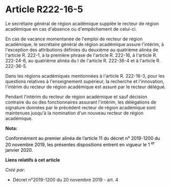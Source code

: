 # Article R222-16-5

Le secrétaire général de région académique supplée le recteur de région académique en cas d'absence ou d'empêchement de
celui-ci.

En cas de vacance momentanée de l'emploi de recteur de région académique, le secrétaire général de région académique assure
l'intérim, à l'exception des attributions définies du deuxième au quatrième alinéa de l'article R. 222-1, à la première
phrase de l'article R. 222-16, à l'article R. 222-24-6, au quatrième alinéa du I de l'article R. 222-36-4 et à l'article R.
222-36-5.

Dans les régions académiques mentionnées à l'article R. 222-16-3, pour les questions relatives à l'enseignement supérieur, la
recherche et l'innovation, l'intérim du recteur de région académique est assuré par le recteur délégué.

Pendant l'intérim du recteur de région académique et sauf décision contraire du ou des fonctionnaires assurant l'intérim, les
délégations de signature données par le précédent recteur de région académique sont maintenues jusqu'à la nomination d'un
nouveau recteur de région académique.

**Nota:**

<font color="black">Conformément au premier alinéa de l’article 11 du décret n° 2019-1200 du 20 novembre 2019, les présentes
dispositions entrent en vigueur le 1
    <sup>er</sup> janvier 2020.</font>

**Liens relatifs à cet article**

_Créé par_:

  - Décret n°2019-1200 du 20 novembre 2019 - art. 4

